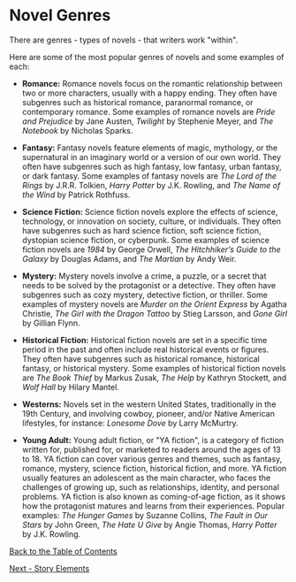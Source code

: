 # Novel Genres

There are genres - types of novels - that writers work "within".

Here are some of the most popular genres of novels and some examples of each:

* **Romance:** Romance novels focus on the romantic relationship between two or more characters, usually with a happy ending. They often have subgenres such as historical romance, paranormal romance, or contemporary romance. Some examples of romance novels are *Pride and Prejudice* by Jane Austen, *Twilight* by Stephenie Meyer, and *The Notebook* by Nicholas Sparks.

* **Fantasy:** Fantasy novels feature elements of magic, mythology, or the supernatural in an imaginary world or a version of our own world. They often have subgenres such as high fantasy, low fantasy, urban fantasy, or dark fantasy. Some examples of fantasy novels are *The Lord of the Rings* by J.R.R. Tolkien, *Harry Potter* by J.K. Rowling, and *The Name of the Wind* by Patrick Rothfuss.

* **Science Fiction:** Science fiction novels explore the effects of science, technology, or innovation on society, culture, or individuals. They often have subgenres such as hard science fiction, soft science fiction, dystopian science fiction, or cyberpunk. Some examples of science fiction novels are *1984* by George Orwell, *The Hitchhiker’s Guide to the Galaxy* by Douglas Adams, and *The Martian* by Andy Weir.

* **Mystery:** Mystery novels involve a crime, a puzzle, or a secret that needs to be solved by the protagonist or a detective. They often have subgenres such as cozy mystery, detective fiction, or thriller. Some examples of mystery novels are *Murder on the Orient Express* by Agatha Christie, *The Girl with the Dragon Tattoo* by Stieg Larsson, and *Gone Girl* by Gillian Flynn.

* **Historical Fiction:** Historical fiction novels are set in a specific time period in the past and often include real historical events or figures. They often have subgenres such as historical romance, historical fantasy, or historical mystery. Some examples of historical fiction novels are *The Book Thief* by Markus Zusak, *The Help* by Kathryn Stockett, and *Wolf Hall* by Hilary Mantel.

* **Westerns:** Novels set in the western United States, traditionally in the 19th Century, and involving cowboy, pioneer, and/or Native American lifestyles, for instance: *Lonesome Dove* by Larry McMurtry.

* **Young Adult:** Young adult fiction, or "YA fiction", is a category of fiction written for, published for, or marketed to readers around the ages of 13 to 18. YA fiction can cover various genres and themes, such as fantasy, romance, mystery, science fiction, historical fiction, and more. YA fiction usually features an adolescent as the main character, who faces the challenges of growing up, such as relationships, identity, and personal problems. YA fiction is also known as coming-of-age fiction, as it shows how the protagonist matures and learns from their experiences. Popular examples: *The Hunger Games* by Suzanne Collins, *The Fault in Our Stars* by John Green, *The Hate U Give* by Angie Thomas,
*Harry Potter* by J.K. Rowling. 


[Back to the Table of Contents](/../../index.md)

[Next - Story Elements](/Elements.md)

